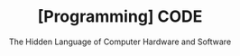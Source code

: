---
layout: post
title: "[Programming] CODE"
subtitle: "The Hidden Language of Computer Hardware and Software"
category: books
tags: tech programming
image:
    path: /assets/img/books/tech/2021-03-28/code.png
---